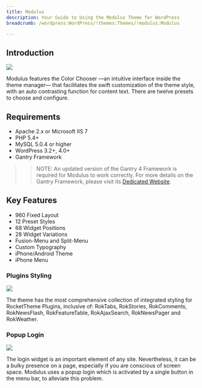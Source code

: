 ```yaml
---
title: Modulus
description: Your Guide to Using the Modulus Theme for WordPress
breadcrumb: /wordpress:WordPress/!themes:Themes/!modulus:Modulus

---
```


Introduction
-----

![][modulus]

Modulus features the Color Chooser —an intuitive interface inside the theme manager— that facilitates the swift customization of the theme style, with an auto contrasting function for content text. There are twelve presets to choose and configure.

Requirements
-----

* Apache 2.x or Microsoft IIS 7
* PHP 5.4+
* MySQL 5.0.4 or higher
* WordPress 3.2+, 4.0+
* Gantry Framework

>> NOTE: An updated version of the Gantry 4 Framework is required for Modulus to work correctly. For more details on the Gantry Framework, please visit its [Dedicated Website][gantry].

Key Features
-----

* 960 Fixed Layout
* 12 Preset Styles
* 68 Widget Positions
* 28 Widget Variations
* Fusion-Menu and Split-Menu
* Custom Typography
* iPhone/Android Theme
* iPhone Menu

### Plugins Styling

![][plugins]

The theme has the most comprehensive collection of integrated styling for RocketTheme Plugins, inclusive of: RokTabs, RokStories, RokComments, RokNewsFlash, RokFeatureTable, RokAjaxSearch, RokNewsPager and RokWeather.

### Popup Login

![][login]

The login widget is an important element of any site. Nevertheless, it can be a bulky presence on a page, especially if you are conscious of screen space. Modulus uses a popup login which is activated by a single button in the menu bar, to alleviate this problem.

[gantry]: http://gantry.org/
[gantry_install]: ../../start/gantry.md
[modulus]: assets/modulus.jpeg
[plugins]: assets/plugins.jpg
[login]: assets/login.jpg
[bootstrap]: http://twitter.github.com/bootstrap/
